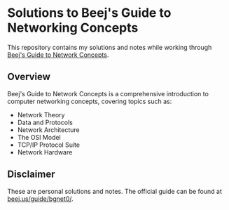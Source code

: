 # Solutions to Beej's Guide to Networking Concepts

This repository contains my solutions and notes while working through [Beej's Guide to Network Concepts](https://beej.us/guide/bgnet0/). 

## Overview

Beej's Guide to Network Concepts is a comprehensive introduction to computer networking concepts, covering topics such as:

- Network Theory
- Data and Protocols
- Network Architecture
- The OSI Model
- TCP/IP Protocol Suite
- Network Hardware

## Disclaimer

These are personal solutions and notes. The official guide can be found at [beej.us/guide/bgnet0/](https://beej.us/guide/bgnet0/).

